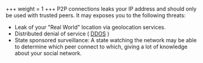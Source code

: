 +++
weight = 1
+++
P2P connections leaks your IP address and should only be used with trusted peers. It may exposes you to the following threats:
- Leak of your "Real World" location via geolocation services.
- Distributed denial of service ( [DDOS](https://en.wikipedia.org/wiki/Denial-of-service_attack) )
- State sponsored surveillance: A state watching the network may be able to determine which peer connect to which, giving a lot of knowledge about your social network.
